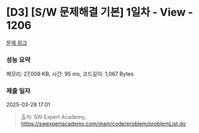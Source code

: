 # [D3] [S/W 문제해결 기본] 1일차 - View - 1206 

[문제 링크](https://swexpertacademy.com/main/code/problem/problemDetail.do?contestProbId=AV134DPqAA8CFAYh) 

### 성능 요약

메모리: 27,008 KB, 시간: 95 ms, 코드길이: 1,067 Bytes

### 제출 일자

2025-03-28 17:01



> 출처: SW Expert Academy, https://swexpertacademy.com/main/code/problem/problemList.do